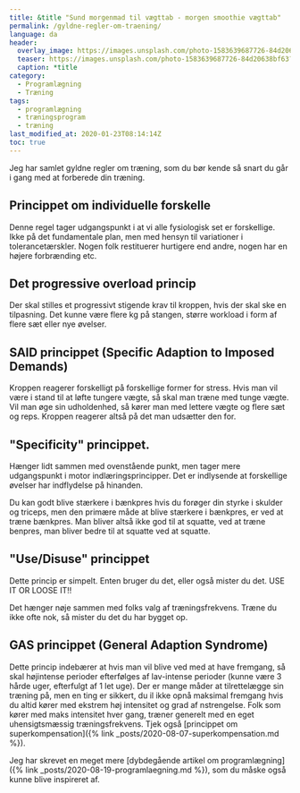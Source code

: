 ```yaml
---
title: &title "Sund morgenmad til vægttab - morgen smoothie vægttab"
permalink: /gyldne-regler-om-traening/
language: da
header:
  overlay_image: https://images.unsplash.com/photo-1583639687726-84d20638bf63?ixlib=rb-1.2.1&ixid=eyJhcHBfaWQiOjEyMDd9&auto=format&fit=crop&w=1932&q=80
  teaser: https://images.unsplash.com/photo-1583639687726-84d20638bf63?ixlib=rb-1.2.1&ixid=eyJhcHBfaWQiOjEyMDd9&auto=format&fit=crop&w=400&q=80
  caption: *title
category:
  - Programlægning
  - Træning
tags:
  - programlægning
  - træningsprogram
  - træning
last_modified_at: 2020-01-23T08:14:14Z
toc: true
---
```


Jeg har samlet gyldne regler om træning, som du bør kende så snart du går i gang med at forberede din træning.

## Princippet om individuelle forskelle

Denne regel tager udgangspunkt i at vi alle fysiologisk set er forskellige. Ikke på det fundamentale plan, men med hensyn til variationer i tolerancetærskler. Nogen folk restituerer hurtigere end andre, nogen har en højere forbrænding etc.

## Det progressive overload princip

Der skal stilles et progressivt stigende krav til kroppen, hvis der skal ske en tilpasning. Det kunne være flere kg på stangen, større workload i form af flere sæt eller nye øvelser.

## SAID princippet (Specific Adaption to Imposed Demands)

Kroppen reagerer forskelligt på forskellige former for stress. Hvis man vil være i stand til at løfte tungere vægte, så skal man træne med tunge vægte. Vil man øge sin udholdenhed, så kører man med lettere vægte og flere sæt og reps. Kroppen reagerer altså på det man udsætter den for.

## &quot;Specificity&quot; princippet.

Hænger lidt sammen med ovenstående punkt, men tager mere udgangspunkt i motor indlæringsprincipper. Det er indlysende at forskellige øvelser har indflydelse på hinanden.

Du kan godt blive stærkere i bænkpres hvis du forøger din styrke i skulder og triceps, men den primære måde at blive stærkere i bænkpres, er ved at træne bænkpres. Man bliver altså ikke god til at squatte, ved at træne benpres, man bliver bedre til at squatte ved at squatte.

## &quot;Use/Disuse&quot; princippet

Dette princip er simpelt. Enten bruger du det, eller også mister du det. USE IT OR LOOSE IT!!

Det hænger nøje sammen med folks valg af træningsfrekvens. Træne du ikke ofte nok, så mister du det du har bygget op.

## GAS princippet (General Adaption Syndrome)

Dette princip indebærer at hvis man vil blive ved med at have fremgang, så skal højintense perioder efterfølges af lav-intense perioder (kunne være 3 hårde uger, efterfulgt af 1 let uge). Der er mange måder at tilrettelægge sin træning på, men en ting er sikkert, du il ikke opnå maksimal fremgang hvis du altid kører med ekstrem høj intensitet og grad af nstrengelse. Folk som kører med maks intensitet hver gang, træner generelt med en eget uhensigtsmæssig træningsfrekvens. Tjek også [princippet om superkompensation]({% link _posts/2020-08-07-superkompensation.md %}).

Jeg har skrevet en meget mere [dybdegående artikel om programlægning]({% link _posts/2020-08-19-programlaegning.md %}), som du måske også kunne blive inspireret af.